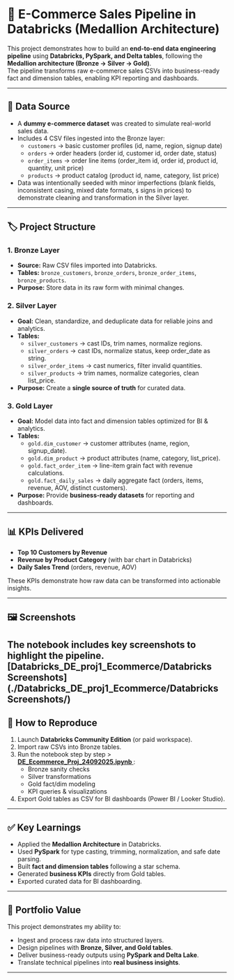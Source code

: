 # 🛒 E-Commerce Sales Pipeline in Databricks (Medallion Architecture)

This project demonstrates how to build an **end-to-end data engineering pipeline** using **Databricks, PySpark, and Delta tables**, following the **Medallion architecture (Bronze → Silver → Gold)**.  
The pipeline transforms raw e-commerce sales CSVs into business-ready fact and dimension tables, enabling KPI reporting and dashboards.

---

## 📂 Data Source
- A **dummy e-commerce dataset** was created to simulate real-world sales data.  
- Includes 4 CSV files ingested into the Bronze layer:
  - `customers` → basic customer profiles (id, name, region, signup date)  
  - `orders` → order headers (order id, customer id, order date, status)  
  - `order_items` → order line items (order_item id, order id, product id, quantity, unit price)  
  - `products` → product catalog (product id, name, category, list price)  
- Data was intentionally seeded with minor imperfections (blank fields, inconsistent casing, mixed date formats, `$` signs in prices) to demonstrate cleaning and transformation in the Silver layer.

---

## 🏷️ Project Structure

### 1. Bronze Layer
- **Source:** Raw CSV files imported into Databricks.
- **Tables:** `bronze_customers`, `bronze_orders`, `bronze_order_items`, `bronze_products`.
- **Purpose:** Store data in its raw form with minimal changes.

### 2. Silver Layer
- **Goal:** Clean, standardize, and deduplicate data for reliable joins and analytics.
- **Tables:**
  - `silver_customers` → cast IDs, trim names, normalize regions.
  - `silver_orders` → cast IDs, normalize status, keep order_date as string.
  - `silver_order_items` → cast numerics, filter invalid quantities.
  - `silver_products` → trim names, normalize categories, clean list_price.
- **Purpose:** Create a **single source of truth** for curated data.

### 3. Gold Layer
- **Goal:** Model data into fact and dimension tables optimized for BI & analytics.
- **Tables:**
  - `gold.dim_customer` → customer attributes (name, region, signup_date).
  - `gold.dim_product` → product attributes (name, category, list_price).
  - `gold.fact_order_item` → line-item grain fact with revenue calculations.
  - `gold.fact_daily_sales` → daily aggregate fact (orders, items, revenue, AOV, distinct customers).
- **Purpose:** Provide **business-ready datasets** for reporting and dashboards.

---

## 📊 KPIs Delivered
- **Top 10 Customers by Revenue**  
- **Revenue by Product Category** (with bar chart in Databricks)  
- **Daily Sales Trend** (orders, revenue, AOV)  

These KPIs demonstrate how raw data can be transformed into actionable insights.

---

## 🖼️ Screenshots
The notebook includes key screenshots to highlight the pipeline. 
[Databricks_DE_proj1_Ecommerce/Databricks Screenshots](./Databricks_DE_proj1_Ecommerce/Databricks Screenshots/)
---

## 🚀 How to Reproduce
1. Launch **Databricks Community Edition** (or paid workspace).  
2. Import raw CSVs into Bronze tables.  
3. Run the notebook step by step > **[DE_Ecommerce_Proj_24092025.ipynb
](DE_Ecommerce_Proj_24092025.ipynb)**:
   - Bronze sanity checks  
   - Silver transformations  
   - Gold fact/dim modeling  
   - KPI queries & visualizations  
4. Export Gold tables as CSV for BI dashboards (Power BI / Looker Studio).  

---

## ✅ Key Learnings
- Applied the **Medallion Architecture** in Databricks.  
- Used **PySpark** for type casting, trimming, normalization, and safe date parsing.  
- Built **fact and dimension tables** following a star schema.  
- Generated **business KPIs** directly from Gold tables.  
- Exported curated data for BI dashboarding.  

---

## 📌 Portfolio Value
This project demonstrates my ability to:  
- Ingest and process raw data into structured layers.  
- Design pipelines with **Bronze, Silver, and Gold tables**.  
- Deliver business-ready outputs using **PySpark and Delta Lake**.  
- Translate technical pipelines into **real business insights**.  

---
